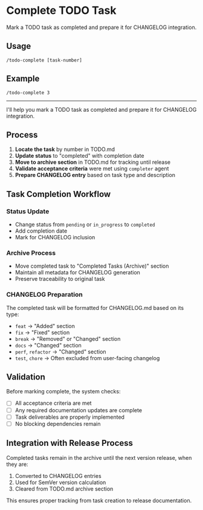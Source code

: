 # Complete TODO Task

Mark a TODO task as completed and prepare it for CHANGELOG integration.

## Usage
```
/todo-complete [task-number]
```

## Example
```
/todo-complete 3
```

---

I'll help you mark a TODO task as completed and prepare it for CHANGELOG integration.

## Process

1. **Locate the task** by number in TODO.md
2. **Update status** to "completed" with completion date
3. **Move to archive section** in TODO.md for tracking until release
4. **Validate acceptance criteria** were met using `completer` agent
5. **Prepare CHANGELOG entry** based on task type and description

## Task Completion Workflow

### Status Update
- Change status from `pending` or `in_progress` to `completed`
- Add completion date
- Mark for CHANGELOG inclusion

### Archive Process
- Move completed task to "Completed Tasks (Archive)" section
- Maintain all metadata for CHANGELOG generation
- Preserve traceability to original task

### CHANGELOG Preparation
The completed task will be formatted for CHANGELOG.md based on its type:
- `feat` → "Added" section
- `fix` → "Fixed" section  
- `break` → "Removed" or "Changed" section
- `docs` → "Changed" section
- `perf`, `refactor` → "Changed" section
- `test`, `chore` → Often excluded from user-facing changelog

## Validation

Before marking complete, the system checks:
- [ ] All acceptance criteria are met
- [ ] Any required documentation updates are complete
- [ ] Task deliverables are properly implemented
- [ ] No blocking dependencies remain

## Integration with Release Process

Completed tasks remain in the archive until the next version release, when they are:
1. Converted to CHANGELOG entries
2. Used for SemVer version calculation
3. Cleared from TODO.md archive section

This ensures proper tracking from task creation to release documentation.